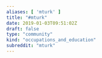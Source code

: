 ```yaml
---
aliases: [ 'mturk' ]
title: "#mturk"
date: 2019-01-03T09:51:02Z
draft: false
type: "community"
kind: "occupations_and_education"
subreddit: "mturk"
---
```

